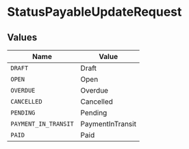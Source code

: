 # StatusPayableUpdateRequest


## Values

| Name                 | Value                |
| -------------------- | -------------------- |
| `DRAFT`              | Draft                |
| `OPEN`               | Open                 |
| `OVERDUE`            | Overdue              |
| `CANCELLED`          | Cancelled            |
| `PENDING`            | Pending              |
| `PAYMENT_IN_TRANSIT` | PaymentInTransit     |
| `PAID`               | Paid                 |